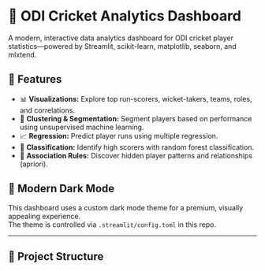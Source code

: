 # 🏏 ODI Cricket Analytics Dashboard

A modern, interactive data analytics dashboard for ODI cricket player statistics—powered by Streamlit, scikit-learn, matplotlib, seaborn, and mlxtend.

## 🚀 Features

- 📊 **Visualizations:** Explore top run-scorers, wicket-takers, teams, roles, and correlations.
- 🧬 **Clustering & Segmentation:** Segment players based on performance using unsupervised machine learning.
- 📈 **Regression:** Predict player runs using multiple regression.
- 🔮 **Classification:** Identify high scorers with random forest classification.
- 🧩 **Association Rules:** Discover hidden player patterns and relationships (apriori).

## 🌙 Modern Dark Mode

This dashboard uses a custom dark mode theme for a premium, visually appealing experience.  
The theme is controlled via `.streamlit/config.toml` in this repo.

---

## 📁 Project Structure

